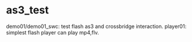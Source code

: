 # as3_test
demo01/demo01_swc: test flash as3 and crossbridge interaction.
player01: simplest flash player can play mp4,flv.